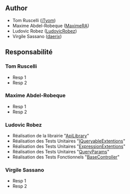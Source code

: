 ## Author
* Tom Ruscelli ([iTyom](https://github.com/iTyom))
* Maxime Abdel-Robeque ([MaximeRA](https://github.com/MaximeRA))
* Ludovic Robez ([LudovicRobez](https://github.com/LudovicRobez))
* Virgile Sassano ([daerix](https://github.com/daerix))

## Responsabilité
### Tom Ruscelli
* Resp 1
* Resp 2

### Maxime Abdel-Robeque
* Resp 1
* Resp 2

### Ludovic Robez
* Réalisation de la librairie "[ApiLibrary](https://github.com/daerix/FAPI/tree/master/src/Core/ApiLibrary)"
* Réalisation des Tests Unitaires "[IQueryableExtentions](https://github.com/daerix/FAPI/blob/master/src/Core/ApiLibrary.Test/IQueryableExtensionsTest.cs)"
* Réalisation des Tests Unitaires "[ExpressionExtentions](https://github.com/daerix/FAPI/blob/master/src/Core/ApiLibrary.Test/ExpressionExtensionsTest.cs)" 
* Réalisation des Tests Unitaires "[QueryParams](https://github.com/daerix/FAPI/blob/master/src/Core/ApiLibrary.Test/QueryParamsTest.cs)"
* Réalisation des Tests Fonctionnels "[BaseController](https://github.com/daerix/FAPI/blob/master/src/Core/ApiLibrary.Test/BaseControllerTest.cs)"

### Virgile Sassano
* Resp 1
* Resp 2
